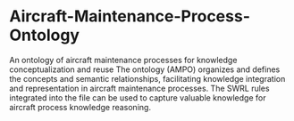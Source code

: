 # Aircraft-Maintenance-Process-Ontology
An ontology of aircraft maintenance processes for knowledge conceptualization and reuse
The ontology (AMPO) organizes and defines the concepts and semantic relationships, facilitating knowledge integration and representation in aircraft maintenance processes. 
The SWRL rules integrated into the file can be used to capture valuable knowledge for aircraft process knowledge reasoning. 
